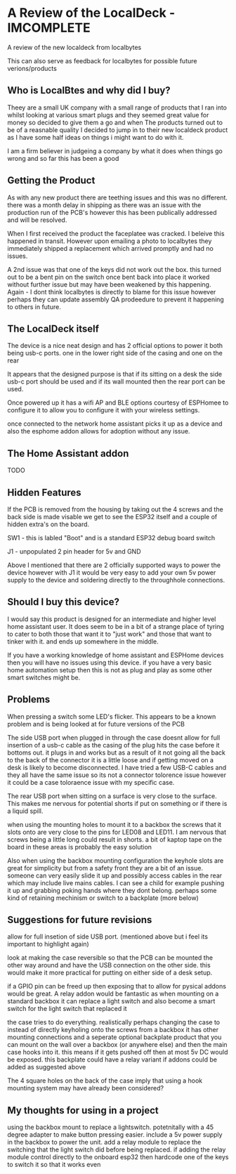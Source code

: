 # A Review of the LocalDeck - IMCOMPLETE

A review of the new localdeck from localbytes

This can also serve as feedback for localbytes for possible future verions/products

## Who is LocalBtes and why did I buy?

Theey are a small UK company with a small range of products that I ran into whilst looking at various smart plugs and they seemed great value for money so decided to give them a go and when The products turned out to be of a reasnable quality I decided to jump in to their new localdeck product as I have some half ideas on things i might want to do with it.

I am a firm believer in judgeing a company by what it does when things go wrong and so far this has been a good 

## Getting the Product

As with any new product there are teething issues and this was no different. there was a month delay in shipping as there was an issue with the production run of the PCB's however this has been publically addressed and will be resolved.

When I first received the product the faceplatee was cracked. I beleive this happened in transit. However upon emailing a photo to localbytes they immediately shipped a replacement which arrived promptly and had no issues.

A 2nd issue was that one of the keys did not work out the box. this turned out to be a bent pin on the switch once bent back into place it worked without further issue but may have been weakened by this happening. Again - I dont think localbytes is directly to blame for this issue however perhaps they can update assembly QA prodeedure to prevent it happening to others in future.

## The LocalDeck itself

The device is a nice neat design and has 2 official options to power it both being usb-c ports. one in the lower right side of the casing and one on the rear

It appears that the designed purpose is that if its sitting on a desk the side usb-c port should be used and if its wall mounted then the rear port can be used.

Once powered up it has a wifi AP and BLE options courtesy of ESPHomee to configure it to allow you to configure it with your wireless settings.

once connected to the network home assistant picks it up as a device and also the esphome addon allows for adoption without any issue.

## The Home Assistant addon

TODO

## Hidden Features

If the PCB is removed from the housing by taking out the 4 screws and the back side is made visable we get to see the ESP32 itself and a couple of hidden extra's on the board.

SW1 - this is labled "Boot" and is a standard ESP32 debug board switch

J1 - unpopulated 2 pin header for 5v and GND

Above I mentioned that there are 2 officially supported ways to power the device however with J1 it would be very easy to add your own 5v power supply to the device and soldering directly to the throughhole connections.

## Should I buy this device?

I would say this product is designed for an intermediate and higher level home assistant user. It does seem to be in a bit of a strange place of tyring to cater to both those that want it to "just work" and those that want to tinker with it. and ends up somewhere in the middle.

If you have a working knowledge of home assistant and ESPHome devices then you will have no issues using this device. if you have a very basic home automation setup then this is not as plug and play as some other smart switches might be.

## Problems

When pressing a switch some LED's flicker. This appears to be a known problem and is being looked at for future versions of the PCB

The side USB port when plugged in through the case doesnt allow for full insertion of a usb-c cable as the casing of the plug hits the case before it bottoms out. it plugs in and works but as a result of it not going all the back to the back of the connector it is a little loose and if getting moved on a desk is likely to become disconnected. I have tried a few USB-C cables and they all have the same issue so its not a connector tolorence issue however it could be a case toloraence issue with my specific case.

The rear USB port when sitting on a surface is very close to the surface. This makes me nervous for potential shorts if put on something or if there is a liquid spill.

when using the mounting holes to mount it to a backbox the screws that it slots onto are very close to the pins for LED08 and LED11. I am nervous that screws being a little long could result in shorts. a bit of kaptop tape on the board in these areas is probably the easy solution

Also when using the backbox mounting configuration the keyhole slots are great for simplicity but from a safety front they are a bit of an issue. someone can very easily slide it up and possibly access cables in the rear which may include live mains cables. I can see a child for example pushing it up and grabbing poking hands where they dont belong. perhaps some kind of retaining mechinism or switch to a backplate (more below)

## Suggestions for future revisions

allow for full insetion of side USB port. (mentioned above but i feel its important to highlight again)

look at making the case reversible so that the PCB can be mounted the other way around and have the USB connection on the other side. this would make it more practical for putting on either side of a desk setup.

if a GPIO pin can be freed up then exposing that to allow for pysical addons would be great.
A relay addon would be fantastic as when mounting on a standard backbox it can replace a light switch and also become a smart switch for the light switch that replaced it

the case tries to do everything. realistically perhaps changing the case to instead of directly keyholing onto the screws from a backbox it has other mounting connections and a seperate optional backplate product that you can mount on the wall over a backbox (or anywhere else) and then the main case hooks into it. this means if it gets pushed off then at most 5v DC would be exposed. this backplate could have a relay variant if addons could be added as suggested above

The 4 square holes on the back of the case imply that using a hook mounting system may have already been considered?


## My thoughts for using in a project

using the backbox mount to replace a lightswitch.
potetnitally with a 45 degree adapter to make button pressing easier.
include a 5v power supply in the backbox to power the unit.
add a relay module to replace the switching that the light switch did before being replaced.
if adding the relay module control directly to the onboard esp32 then hardcode one of the keys to switch it so that it works even
